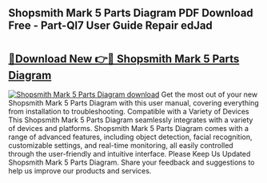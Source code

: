 ## Shopsmith Mark 5 Parts Diagram PDF Download Free - Part-Ql7 User Guide Repair edJad

# <h2><a href="http://dflq1g9.blite.top/?on=Shopsmith+Mark+5+Parts+Diagram">🔗Download New 👉🔴 Shopsmith Mark 5 Parts Diagram</a></h2>

[![Shopsmith Mark 5 Parts Diagram download](https://i.imgur.com/lujVjoI.png)](http://dflq1g9.blite.top/?on=Shopsmith+Mark+5+Parts+Diagram)
Get the most out of your new Shopsmith Mark 5 Parts Diagram with this user manual, covering everything from installation to troubleshooting. Compatible with a Variety of Devices This Shopsmith Mark 5 Parts Diagram seamlessly integrates with a variety of devices and platforms. Shopsmith Mark 5 Parts Diagram comes with a range of advanced features, including object detection, facial recognition, customizable settings, and real-time monitoring, all easily controlled through the user-friendly and intuitive interface. Please Keep Us Updated Shopsmith Mark 5 Parts Diagram. Share your feedback and suggestions to help us improve our products and services.
